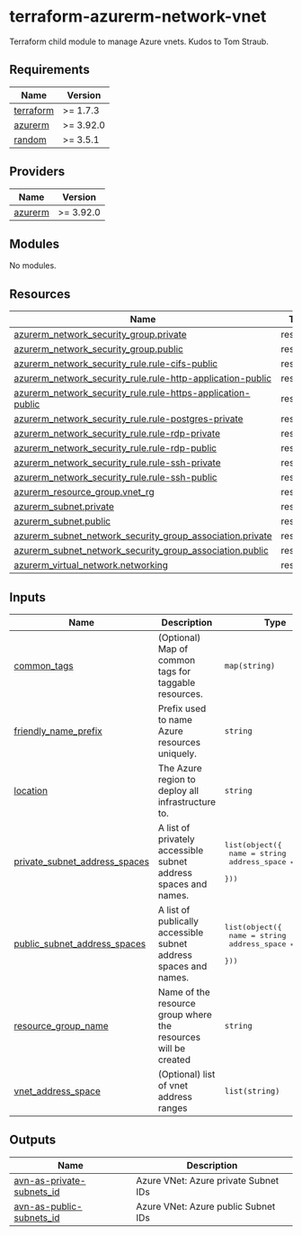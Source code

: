 # terraform-azurerm-network-vnet
Terraform child module to manage Azure vnets.
Kudos to Tom Straub.

<!-- BEGIN_TF_DOCS -->
## Requirements

| Name | Version |
|------|---------|
| <a name="requirement_terraform"></a> [terraform](#requirement\_terraform) | >= 1.7.3 |
| <a name="requirement_azurerm"></a> [azurerm](#requirement\_azurerm) | >= 3.92.0 |
| <a name="requirement_random"></a> [random](#requirement\_random) | >= 3.5.1 |

## Providers

| Name | Version |
|------|---------|
| <a name="provider_azurerm"></a> [azurerm](#provider\_azurerm) | >= 3.92.0 |

## Modules

No modules.

## Resources

| Name | Type |
|------|------|
| [azurerm_network_security_group.private](https://registry.terraform.io/providers/hashicorp/azurerm/latest/docs/resources/network_security_group) | resource |
| [azurerm_network_security_group.public](https://registry.terraform.io/providers/hashicorp/azurerm/latest/docs/resources/network_security_group) | resource |
| [azurerm_network_security_rule.rule-cifs-public](https://registry.terraform.io/providers/hashicorp/azurerm/latest/docs/resources/network_security_rule) | resource |
| [azurerm_network_security_rule.rule-http-application-public](https://registry.terraform.io/providers/hashicorp/azurerm/latest/docs/resources/network_security_rule) | resource |
| [azurerm_network_security_rule.rule-https-application-public](https://registry.terraform.io/providers/hashicorp/azurerm/latest/docs/resources/network_security_rule) | resource |
| [azurerm_network_security_rule.rule-postgres-private](https://registry.terraform.io/providers/hashicorp/azurerm/latest/docs/resources/network_security_rule) | resource |
| [azurerm_network_security_rule.rule-rdp-private](https://registry.terraform.io/providers/hashicorp/azurerm/latest/docs/resources/network_security_rule) | resource |
| [azurerm_network_security_rule.rule-rdp-public](https://registry.terraform.io/providers/hashicorp/azurerm/latest/docs/resources/network_security_rule) | resource |
| [azurerm_network_security_rule.rule-ssh-private](https://registry.terraform.io/providers/hashicorp/azurerm/latest/docs/resources/network_security_rule) | resource |
| [azurerm_network_security_rule.rule-ssh-public](https://registry.terraform.io/providers/hashicorp/azurerm/latest/docs/resources/network_security_rule) | resource |
| [azurerm_resource_group.vnet_rg](https://registry.terraform.io/providers/hashicorp/azurerm/latest/docs/resources/resource_group) | resource |
| [azurerm_subnet.private](https://registry.terraform.io/providers/hashicorp/azurerm/latest/docs/resources/subnet) | resource |
| [azurerm_subnet.public](https://registry.terraform.io/providers/hashicorp/azurerm/latest/docs/resources/subnet) | resource |
| [azurerm_subnet_network_security_group_association.private](https://registry.terraform.io/providers/hashicorp/azurerm/latest/docs/resources/subnet_network_security_group_association) | resource |
| [azurerm_subnet_network_security_group_association.public](https://registry.terraform.io/providers/hashicorp/azurerm/latest/docs/resources/subnet_network_security_group_association) | resource |
| [azurerm_virtual_network.networking](https://registry.terraform.io/providers/hashicorp/azurerm/latest/docs/resources/virtual_network) | resource |

## Inputs

| Name | Description | Type | Default | Required |
|------|-------------|------|---------|:--------:|
| <a name="input_common_tags"></a> [common\_tags](#input\_common\_tags) | (Optional) Map of common tags for taggable resources. | `map(string)` | `{}` | no |
| <a name="input_friendly_name_prefix"></a> [friendly\_name\_prefix](#input\_friendly\_name\_prefix) | Prefix used to name Azure resources uniquely. | `string` | n/a | yes |
| <a name="input_location"></a> [location](#input\_location) | The Azure region to deploy all infrastructure to. | `string` | n/a | yes |
| <a name="input_private_subnet_address_spaces"></a> [private\_subnet\_address\_spaces](#input\_private\_subnet\_address\_spaces) | A list of privately accessible subnet address spaces and names. | <pre>list(object({<br>    name          = string<br>    address_space = string<br>  }))</pre> | n/a | yes |
| <a name="input_public_subnet_address_spaces"></a> [public\_subnet\_address\_spaces](#input\_public\_subnet\_address\_spaces) | A list of publically accessible subnet address spaces and names. | <pre>list(object({<br>    name          = string<br>    address_space = string<br>  }))</pre> | n/a | yes |
| <a name="input_resource_group_name"></a> [resource\_group\_name](#input\_resource\_group\_name) | Name of the resource group where the resources will be created | `string` | `null` | no |
| <a name="input_vnet_address_space"></a> [vnet\_address\_space](#input\_vnet\_address\_space) | (Optional) list of vnet address ranges | `list(string)` | <pre>[<br>  "10.0.0.0/16"<br>]</pre> | no |

## Outputs

| Name | Description |
|------|-------------|
| <a name="output_avn-as-private-subnets_id"></a> [avn-as-private-subnets\_id](#output\_avn-as-private-subnets\_id) | Azure VNet: Azure private Subnet IDs |
| <a name="output_avn-as-public-subnets_id"></a> [avn-as-public-subnets\_id](#output\_avn-as-public-subnets\_id) | Azure VNet: Azure public Subnet IDs |
<!-- END_TF_DOCS -->
